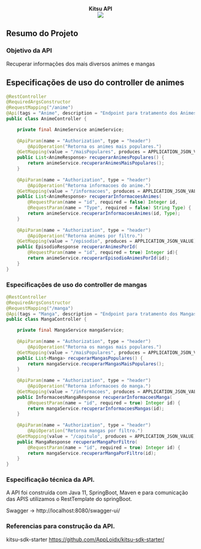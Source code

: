 <p align=center>
  <strong>Kitsu API</strong> <br>
  <img src="https://cf.shopee.com.br/file/8c3ea64a973f0a455ccf3049a8bcd727" />
</p>

## Resumo do Projeto

### Objetivo da API

Recuperar informações dos mais diversos animes e mangas

## Especificações de uso do controller de animes

```java
@RestController
@RequiredArgsConstructor
@RequestMapping("/anime")
@Api(tags = "Anime", description = "Endpoint para tratamento dos Animes")
public class AnimeController {

	private final AnimeService animeService;
	
	@ApiParam(name = "Authorization", type = "header")
    	@ApiOperation("Retorna os animes mais populares.")
	@GetMapping(value = "/maisPopulares", produces = APPLICATION_JSON_VALUE)
	public List<AnimeResponse> recuperarAnimesPopulares() {
		return animeService.recuperarAnimesMaisPopulares();
	}
	
	@ApiParam(name = "Authorization", type = "header")
    	@ApiOperation("Retorna informacoes do anime.")
	@GetMapping(value = "/informacoes", produces = APPLICATION_JSON_VALUE)
	public List<AnimeResponse> recuperarInformacoesAnimes(
		@RequestParam(name = "id", required = false) Integer id,
		@RequestParam(name = "Type", required = false) String Type) {
		return animeService.recuperarInformacoesAnimes(id, Type);
	}
	
	@ApiParam(name = "Authorization", type = "header")
    	@ApiOperation("Retorna animes por filtro.")
	@GetMapping(value = "/episodio", produces = APPLICATION_JSON_VALUE)
	public EpisodioResponse recuperarAnimesPorId(
		@RequestParam(name = "id", required = true) Integer id){
		return animeService.recuperarEpisodioAnimesPorId(id);
	}
}
```

### Especificações de uso do controller de mangas

```java
@RestController
@RequiredArgsConstructor
@RequestMapping("/manga")
@Api(tags = "Manga", description = "Endpoint para tratamento dos Mangas")
public class MangaController {

	private final MangaService mangaService;
	
	@ApiParam(name = "Authorization", type = "header")
    	@ApiOperation("Retorna os mangas mais populares.")
	@GetMapping(value = "/maisPopulares", produces = APPLICATION_JSON_VALUE)
	public List<Manga> recuperarMangasPopulares() {
		return mangaService.recuperarMangasMaisPopulares();
	}
	
	@ApiParam(name = "Authorization", type = "header")
    	@ApiOperation("Retorna informacoes do manga.")
	@GetMapping(value = "/informacoes", produces = APPLICATION_JSON_VALUE)
	public InformacoesMangaResponse recuperarInformacoesManga(
		@RequestParam(name = "id", required = true) Integer id) {
		return mangaService.recuperarInformacoesMangas(id);
	}
	
	@ApiParam(name = "Authorization", type = "header")
    	@ApiOperation("Retorna mangas por filtro.")
	@GetMapping(value = "/capitulo", produces = APPLICATION_JSON_VALUE)
	public MangaResponse recuperarMangaPorFiltro(
		@RequestParam(name = "id", required = true) Integer id) {
		return mangaService.recuperarMangaPorFiltro(id);
	}
}
```

### Especificação técnica da API.

A API foi construída com Java 11, SpringBoot, Maven e para comunicação das APIS utilizamos o RestTemplate do springBoot.

Swagger -> http://localhost:8080/swagger-ui/

### Referencias para construção da API.

kitsu-sdk-starter
https://github.com/AppLoidx/kitsu-sdk-starter/
